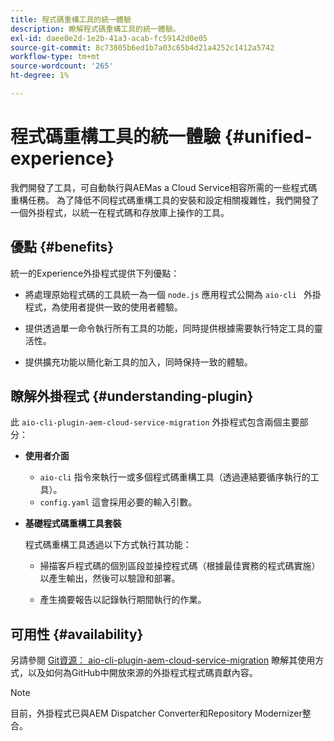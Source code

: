 ```yaml
---
title: 程式碼重構工具的統一體驗
description: 瞭解程式碼重構工具的統一體驗。
exl-id: daee0e2d-1e2b-41a3-acab-fc59142d0e05
source-git-commit: 8c73805b6ed1b7a03c65b4d21a4252c1412a5742
workflow-type: tm+mt
source-wordcount: '265'
ht-degree: 1%

---
```


# 程式碼重構工具的統一體驗 {#unified-experience}

我們開發了工具，可自動執行與AEMas a Cloud Service相容所需的一些程式碼重構任務。 為了降低不同程式碼重構工具的安裝和設定相關複雜性，我們開發了一個外掛程式，以統一在程式碼和存放庫上操作的工具。

## 優點 {#benefits}

統一的Experience外掛程式提供下列優點：

* 將處理原始程式碼的工具統一為一個 `node.js` 應用程式公開為 `aio-cli ` 外掛程式，為使用者提供一致的使用者體驗。

* 提供透過單一命令執行所有工具的功能，同時提供根據需要執行特定工具的靈活性。

* 提供擴充功能以簡化新工具的加入，同時保持一致的體驗。

## 瞭解外掛程式 {#understanding-plugin}

此 `aio-cli-plugin-aem-cloud-service-migration` 外掛程式包含兩個主要部分：

* **使用者介面**

   * `aio-cli` 指令來執行一或多個程式碼重構工具（透過連結要循序執行的工具）。
   * `config.yaml` 這會採用必要的輸入引數。

* **基礎程式碼重構工具套裝**

  程式碼重構工具透過以下方式執行其功能：

   * 掃描客戶程式碼的個別區段並操控程式碼（根據最佳實務的程式碼實施）以產生輸出，然後可以驗證和部署。

   * 產生摘要報告以記錄執行期間執行的作業。

## 可用性 {#availability}

另請參閱 [Git資源： aio-cli-plugin-aem-cloud-service-migration](https://github.com/adobe/aio-cli-plugin-aem-cloud-service-migration) 瞭解其使用方式，以及如何為GitHub中開放來源的外掛程式程式碼貢獻內容。

>[!NOTE]
>目前，外掛程式已與AEM Dispatcher Converter和Repository Modernizer整合。
